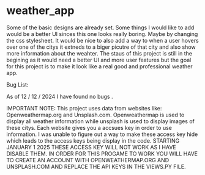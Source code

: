 # weather_app

Some of the basic designs are already set. Some things I would like to add would be a better UI sinces this one looks really boring. Maybe by changing the css stylesheet. It would be nice to also add a way to when a user hovers over one of the citys it extneds to a biger picutre of that city and also show more information about the weahter. The staus of this project is still in the begining as it would need a better UI and more user features but the goal for this project is to make it look like a real good and professional weather app. 

Bug List:

As of 12 / 12 / 2024 I have found no bugs .

IMPORTANT NOTE: This project uses data from websites like: Openweathermap.org and Unsplash.com. Openweathermap is used to display all weather information while unsplash is used to display images of these citys. Each website gives you a accsues key in order to use information. I was unable to figure out a way to make these access key hide which leads to the access keys being display in the code. STARTING JANUARY 1 2025 THESE ACCESS KEY WILL NOT WORK AS I HAVE DISABLE THEM. IN ORDER FOR THIS PROGAME TO WORK YOU WILL HAVE TO CREATE AN ACCOUNT WITH OPENWEATHERMAP.ORG AND UNSPLASH.COM AND REPLACE THE API KEYS IN THE VIEWS.PY FILE. 
